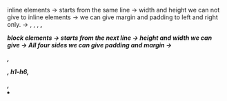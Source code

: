 inline elements
-> starts from the same line
-> width and height we can not give to inline elements
-> we can give margin and padding to left and right only.
-> <a>, <span></span>, <img/>, <strong>, <em>

block elements
-> starts from the next line
-> height and width we can give
-> All four sides we can give padding and margin
-> <div></div>, <p></p>, h1-h6, <ul></ul>, <li></li>
